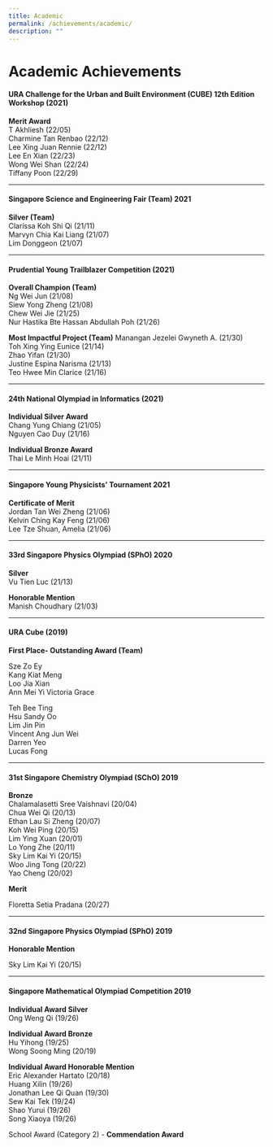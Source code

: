 ```yaml
---
title: Academic
permalink: /achievements/academic/
description: ""
---
```

Academic Achievements
=====================

#### URA Challenge for the Urban and Built Environment (CUBE) 12th Edition Workshop (2021)

**Merit Award**       
T Akhliesh (22/05)  
Charmine Tan Renbao (22/12)  
Lee Xing Juan Rennie (22/12)  
Lee En Xian (22/23)  
Wong Wei Shan (22/24)  
Tiffany Poon (22/29)

* * *

#### Singapore Science and Engineering Fair (Team) 2021

**Silver (Team)**   
Clarissa Koh Shi Qi (21/11)                                            
Marvyn Chia Kai Liang (21/07)  
Lim Donggeon (21/07)

* * *

#### Prudential Young Trailblazer Competition (2021)

**Overall Champion (Team)**  
Ng Wei Jun (21/08)  
Siew Yong Zheng (21/08)  
Chew Wei Jie (21/25)  
Nur Hastika Bte Hassan Abdullah Poh (21/26)

**Most Impactful Project (Team)** 
Manangan Jezelei Gwyneth A. (21/30)  
Toh Xing Ying Eunice (21/14)  
Zhao Yifan (21/30)  
Justine Espina Narisma (21/13)  
Teo Hwee Min Clarice (21/16)

* * *

#### 24th National Olympiad in Informatics (2021)

**Individual Silver Award**  
Chang Yung Chiang (21/05)  
Nguyen Cao Duy (21/16)

**Individual Bronze Award**  
Thai Le Minh Hoai (21/11)

* * *

#### Singapore Young Physicists' Tournament 2021

**Certificate of Merit**  
Jordan Tan Wei Zheng (21/06)  
Kelvin Ching Kay Feng (21/06)  
Lee Tze Shuan, Amelia (21/06)

* * *

#### 33rd Singapore Physics Olympiad (SPhO) 2020

**Silver**  
Vu Tien Luc (21/13)

**Honorable Mention**  
Manish Choudhary (21/03)

* * *

#### URA Cube (2019)

**First Place- Outstanding Award (Team)** 

Sze Zo Ey  
Kang Kiat Meng  
Loo Jia Xian  
Ann Mei Yi Victoria Grace 

Teh Bee Ting  
Hsu Sandy Oo  
Lim Jin Pin  
Vincent Ang Jun Wei  
Darren Yeo  
Lucas Fong

* * *

#### 31st Singapore Chemistry Olympiad (SChO) 2019

**Bronze**  
Chalamalasetti Sree Vaishnavi (20/04)  
Chua Wei Qi (20/13)  
Ethan Lau Si Zheng (20/07)  
Koh Wei Ping (20/15)  
Lim Ying Xuan (20/01)  
Lo Yong Zhe (20/11)  
Sky Lim Kai Yi (20/15)  
Woo Jing Tong (20/22)  
Yao Cheng (20/02)

**Merit**

Floretta Setia Pradana (20/27)

* * *

#### 32nd Singapore Physics Olympiad (SPhO) 2019

**Honorable Mention**

Sky Lim Kai Yi (20/15)

* * *

#### Singapore Mathematical Olympiad Competition 2019

**Individual Award Silver**  
Ong Weng Qi (19/26)

**Individual Award Bronze**  
Hu Yihong (19/25)  
Wong Soong Ming (20/19)

**Individual Award Honorable Mention**  
Eric Alexander Hartato (20/18)  
Huang Xilin (19/26)  
Jonathan Lee Qi Quan (19/30)  
Sew Kai Tek (19/24)  
Shao Yurui (19/26)  
Song Xiaoya (19/26)

School Award (Category 2) - **Commendation Award**